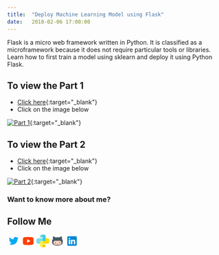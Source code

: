```yaml
---
title:  "Deploy Machine Learning Model using Flask"
date:   2018-02-06 17:00:00
---
```


Flask is a micro web framework written in Python. It is classified as a microframework because it does not require particular tools or libraries. Learn how to first train a model using sklearn and deploy it using Python Flask.


## To view the Part 1
* [Click here](https://youtu.be/FdlbsXe0p3M){:target="_blank"}
* Click on the image below

[![Part 1](http://img.youtube.com/vi/FdlbsXe0p3M/0.jpg)](http://www.youtube.com/watch?v=FdlbsXe0p3M){:target="_blank"} 


## To view the Part 2
* [Click here](https://youtu.be/zRPP1jpJANg){:target="_blank"}
* Click on the image below

[![Part 2](http://img.youtube.com/vi/zRPP1jpJANg/0.jpg)](http://www.youtube.com/watch?v=zRPP1jpJANg){:target="_blank"}


### Want to know more about me?
## Follow Me
<a href="https://twitter.com/_bhaveshbhatt" target="_blank"><img class="ai-subscribed-social-icon" src="/assets/images/tw.png" width="30"></a>
<a href="https://www.youtube.com/bhaveshbhatt8791/" target="_blank"><img class="ai-subscribed-social-icon" src="/assets/images/ytb.png" width="30"></a>
<a href="https://www.youtube.com/PythonTricks/" target="_blank"><img class="ai-subscribed-social-icon" src="/assets/images/python_logo.png" width="30"></a>
<a href="https://github.com/bhattbhavesh91" target="_blank"><img class="ai-subscribed-social-icon" src="/assets/images/gthb.png" width="30"></a>
<a href="https://www.linkedin.com/in/bhattbhavesh91/" target="_blank"><img class="ai-subscribed-social-icon" src="/assets/images/lnkdn.png" width="30"></a>
